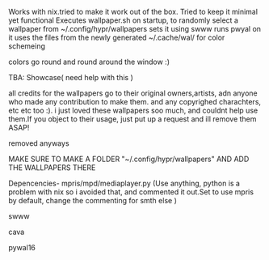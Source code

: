 Works with nix.tried to make it work out of the box.
Tried to keep it minimal yet functional
Executes wallpaper.sh on startup, to randomly select a wallpaper from ~/.config/hypr/wallpapers
sets it using swww
runs pwyal on it
uses the files from the newly generated ~/.cache/wal/ for color schemeing

colors go round and round around the window :)

TBA: Showcase( need help with this )

all credits for the wallpapers go to their original owners,artists, adn anyone who made any contribution to make them. and any copyrighed charachters, etc etc too :).
i just loved these wallpapers soo much, and couldnt help use them.If you object to their usage, just put up a request and ill remove them ASAP! 

removed anyways

MAKE SURE TO MAKE A FOLDER "~/.config/hypr/wallpapers" AND ADD THE WALLPAPERS THERE


Depencencies-
mpris/mpd/mediaplayer.py (Use anything, python is a problem with nix so i avoided that, and commented it out.Set to use mpris by default, change the commenting for smth else )

swww

cava

pywal16
